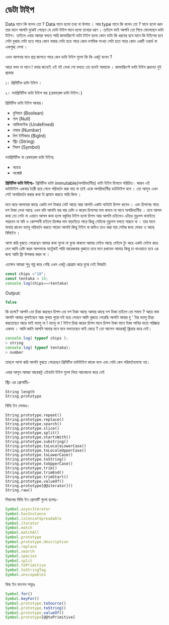 # ডেটা টাইপ

Data মানে কি বলেন তো ? Data মানে হলো তথ্য বা উপাত্ত । আর type মানে কি বলেন তো ? মানে হলো ধরন তার মানে আপনি বুঝেই গেছেন যে ডেটা টাইপ মানে হলো তথ্যের ধরণ । তাইলে ভাই আপনি তো শিখে ফেলেছেন ডাটা টাইপ। তাইলে এবার আমরা বলতে পারি জাভাস্ক্রিপ্টে ডাটা টাইপ হলো কোন ডাটা কি ধরনের হবে মানে কি টাইপের হবে সেটা বুঝায় সেটা হতে পারে কোন নাম্বার সেটা হতে পারে কোন দশমিক সংখ্যা সেটা হতে পারে কোন একটি ওয়ার্ড বা একগুচ্ছ লেখা ।

এখন আপনার মনে প্রশ্ন জাগতে পারে কেন ডাটা টাইপ গুলো কি কি একটু বলেন ?

আরে বলব না মানে ! বলার জন্যেই এই বই লেখা সো বলতে তো হবেই আমাকে । জাভাস্ক্রিপ্টে ডাটা টাইপ প্রধানত দুই প্রাকার

১। প্রিমিটিভ ডাটা টাইপ ।

২। ননপ্রিমিটিভ ডাটা টাইপ বার (রেফারেন্স ডাটা টাইপ।)

প্রিমিটিভ ডাটা টাইপ আবার।

* বুলিয়ান (Boolean)
* নাল (Null)
* আন্ডিফাইন্ড (Undefined)
* নাম্বার (Number)
* বিগ ইন্টিজার (BigInt)
* স্ট্রিং (String)
* সিম্বল (Symbol)

ননপ্রিমিটিভ বা রেফারেন্স ডাটা টাইপঃ

* অ্যারে
* অব্জেক্ট

**প্রিমিটিভ ডাটা টাইপঃ-** প্রিমিটিভ ডাটা immutable(অপরিবর্তনীয়) ডাটা টাইপ হিসাবে পরিচিত। কারন এই ডাটাটাইপ একবার তৈরী হয়ে গেলে পরিবর্তন করা যায় না তাই একে অপরিবর্তনীয় ডাটাটাইপ বলে । তো আসুন এখন সেই অপরিবর্তন করার কথা টা প্রামান করতে পারি কিনা ।

মনে করে আপানার কাছে একটা দশ টাকার নোট আছে আর আপনি একটা পটেটো চিপস খাবেন । এবং চিপসের গায়ে দশ টাকা লেখা আছে এখন যদি আপনি বার বার চেষ্টা ও করেন চিপসের দাম কমবে না মানে অপরিবর্তনীয় । তবে আসল কথা তো সেটা না এখানে আসল কথা হলো বস্তুটার টাইপ হলো চিপস আর আপনি চাইলেও এটারে নুডুলস বানাইতে পারবেন না যদি ও কোম্পানী চাইলে চিপ্সের দাম বাড়াইতে পারে কিন্তু সেটাকে নুডুলস বলতে পারবে না । তার মানে মাথায় রাখেন ভ্যালু পরিবর্তন করতে পারেন আপনি কিন্তু টাইপ না জদিও তাও করা যায় সেটার জন্য মেথড ও আছে বিল্ডিইন ।

আশা করি বুঝতে পেরেছেন আমার কথা গুলো না বুঝে থাকলে আমার মেইল আছে মেইলে টুং করে একটা মেইল করে দেন আমি চেষ্টা করব আপনাকে যতটুকই পারি আরেকবার বুঝাতে তবে মনে রখাবেন আমায় কিন্তু চা খাওয়াতে হবে এর জন্য আমি ফ্রি উপকার করব না ।

এতক্ষন আমরা শুধু গল্প করে গেছি এখন একটু প্রোগ্রাম করে বুঝে নেই বিষয়টা

```javascript
const chips ="10";
const tentaka = 10;
console.log(chips===tentaka)

```

Output:

```javascript
false 
```

কি হলো? আপনি তো চিন্তা করছেন চিপস তো দশ টাকা আছে আমার কাছে দশ টাকা তাইলে তো সমান ? আরে বাবা আপনি আবার গুলাইছেন আর গুলায় পুরো দই হয়ে গেছেন আমি বুজতে পেরেছি আপনি আবার দু ' টার ভ্যালু চিন্তা করতেছেন আরে ভাই ভ্যালু না ! ভ্যালু না ! টাইপ চিন্তা করেন চিপস মানে চিপস টাকা মানে টাকা পানির মতো পরিষ্কার একদম । আমি জানি আপনি আবার মনে মনে বলতেছেন ভাই কেম্নে ? তো আসেন আরেকটু ক্লিয়ার করে দেই।

```javascript
console.log( typeof chips );
> string
console.log( typeof tentaka);
> number 
```

তাহলে আশা করি আপনি বুঝতে পেরেছেন প্রিমিটিভ ডাটাটাইপ কাকে বলে এবং সেটা কেন পরিবর্তনযোগ্য নয়।

এবার আসুন আমরা আরেকটু এইডাটা টাইপ গুলো নিয়ে আলোচনা করে নেই















স্ট্রিং এর প্রোপার্টিঃ-

```
String length
String.prototype
```

বিল্ডি ইন মেথডঃ-

```
String.prototype.repeat()
String.prototype.replace()
String.prototype.search()
String.prototype.slice()
String.prototype.split()
String.prototype.startsWith()
String.prototype.substring()
String.prototype.toLocaleLowerCase()
String.prototype.toLocaleUpperCase()
String.prototype.toLowerCase()
String.prototype.toString()
String.prototype.toUpperCase()
String.prototype.trim()
String.prototype.trimEnd()
String.prototype.trimStart()
String.prototype.valueOf()
String.prototype[@@iterator]()
String.raw()
```

সিম্বলের বিল্ডি ইন প্রোপার্টি গুলো হলোঃ-

```javascript
Symbol.asyncIterator
Symbol.hasInstance
Symbol.isConcatSpreadable
Symbol.iterator
Symbol.match
Symbol.matchAll
Symbol.prototype
Symbol.prototype.description
Symbol.replace
Symbol.search
Symbol.species
Symbol.split
Symbol.toPrimitive
Symbol.toStringTag
Symbol.unscopables
```

বিল্ড ইন ফাংশন সমূহঃ

```javascript
Symbol.for()
Symbol.keyFor()
Symbol.prototype.toSource()
Symbol.prototype.toString()
Symbol.prototype.valueOf()
Symbol.prototype[@@toPrimitive]
```
